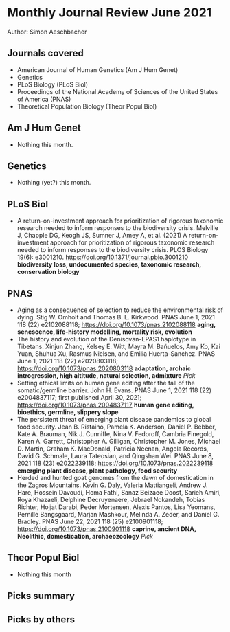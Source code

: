 # Monthly Journal Review June 2021

Author: Simon Aeschbacher

## Journals covered
- American Journal of Human Genetics (Am J Hum Genet)
- Genetics
- PLoS Biology (PLoS Biol)
- Proceedings of the National Academy of Sciences of the United States of America (PNAS)
- Theoretical Population Biology (Theor Popul Biol)

## Am J Hum Genet
- Nothing this month.

## Genetics
- Nothing (yet?) this month.


## PLoS Biol
- A return-on-investment approach for prioritization of rigorous taxonomic research needed to inform responses to the biodiversity crisis. Melville J, Chapple DG, Keogh JS, Sumner J, Amey A, et al. (2021) A return-on-investment approach for prioritization of rigorous taxonomic research needed to inform responses to the biodiversity crisis. PLOS Biology 19(6): e3001210. https://doi.org/10.1371/journal.pbio.3001210 **biodiversity loss, undocumented species, taxonomic research, conservation biology**


## PNAS
- Aging as a consequence of selection to reduce the environmental risk of dying. Stig W. Omholt and Thomas B. L. Kirkwood. PNAS June 1, 2021 118 (22) e2102088118; https://doi.org/10.1073/pnas.2102088118 **aging, senescence, life-history modelling, mortality risk, evolution**
- The history and evolution of the Denisovan-EPAS1 haplotype in Tibetans. Xinjun Zhang,  Kelsey E. Witt,  Mayra M. Bañuelos, Amy Ko, Kai Yuan,  Shuhua Xu, Rasmus Nielsen, and  Emilia Huerta-Sanchez. PNAS June 1, 2021 118 (22) e2020803118; https://doi.org/10.1073/pnas.2020803118 **adaptation, archaic introgression, high altitude, natural selection, admixture** *Pick*
- Setting ethical limits on human gene editing after the fall of the somatic/germline barrier. John H. Evans. PNAS June 1, 2021 118 (22) e2004837117; first published April 30, 2021; https://doi.org/10.1073/pnas.2004837117 **human gene editing, bioethics, germline, slippery slope**
- The persistent threat of emerging plant disease pandemics to global food security. Jean B. Ristaino,  Pamela K. Anderson,  Daniel P. Bebber,  Kate A. Brauman,  Nik J. Cunniffe, Nina V. Fedoroff,  Cambria Finegold, Karen A. Garrett,  Christopher A. Gilligan,  Christopher M. Jones,  Michael D. Martin,  Graham K. MacDonald,  Patricia Neenan,  Angela Records,  David G. Schmale,  Laura Tateosian, and  Qingshan Wei. PNAS June 8, 2021 118 (23) e2022239118; https://doi.org/10.1073/pnas.2022239118 **emerging plant disease, plant pathology, food security**
- Herded and hunted goat genomes from the dawn of domestication in the Zagros Mountains. Kevin G. Daly,  Valeria Mattiangeli, Andrew J. Hare,  Hossein Davoudi,  Homa Fathi,  Sanaz Beizaee Doost,  Sarieh Amiri,  Roya Khazaeli,  Delphine Decruyenaere, Jebrael Nokandeh,  Tobias Richter, Hojjat Darabi, Peder Mortensen, Alexis Pantos,  Lisa Yeomans,  Pernille Bangsgaard,  Marjan Mashkour,  Melinda A. Zeder, and  Daniel G. Bradley. PNAS June 22, 2021 118 (25) e2100901118; https://doi.org/10.1073/pnas.2100901118 **caprine, ancient DNA, Neolithic, domestication, archaeozoology** *Pick*

## Theor Popul Biol
- Nothing this month

## Picks summary

## Picks by others
